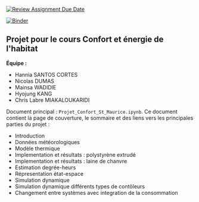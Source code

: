 [![Review Assignment Due Date](https://classroom.github.com/assets/deadline-readme-button-24ddc0f5d75046c5622901739e7c5dd533143b0c8e959d652212380cedb1ea36.svg)](https://classroom.github.com/a/DMXliQ2x)

[![Binder](https://mybinder.org/badge_logo.svg)](https://mybinder.org/v2/gh/dm4bem-2023/project-groupe5/HEAD)
## Projet pour le cours Confort et énergie de l'habitat 

**Équipe :**
- Hannia SANTOS CORTES
- Nicolas DUMAS
- Mainsa WADIDIE
- Hyojung KANG
- Chris Labre MIAKALOUKARIDI

Document principal : `Projet_Confort_St_Maurice.ipynb`. Ce document contient la page de couverture, le sommaire et des liens vers les principales parties du projet : 
- Introduction
- Données météorologiques
- Modèle thermique
- Implementation et résultats : polystyrène extrudé
- Implementation et résultats : laine de chanvre
- Estimation degrée-heurs
- Répresentation état-espace
- Simulation dynamique
- Simulation dynamique différents types de contôleurs
- Changement entre systèmes avec integration de la consommation

